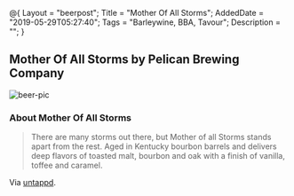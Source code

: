 @{
 Layout = "beerpost";
 Title = "Mother Of All Storms";
 AddedDate = "2019-05-29T05:27:40";
 Tags = "Barleywine, BBA, Tavour";
 Description = "";
 }
 

## Mother Of All Storms by Pelican Brewing Company

![beer-pic]

### About Mother Of All Storms

> There are many storms out there, but Mother of all Storms stands apart from the rest. Aged in Kentucky bourbon barrels and delivers deep flavors of toasted malt, bourbon and oak with a finish of vanilla, toffee and caramel.

Via [untappd][untappd-url].

[untappd-url]: <https://untappd.com//b/pelican-brewing-company-mother-of-all-storms/159653>
[beer-pic]: https://jasonpowley.com/assets/img/2019-05-29-mother-of-all-storms.jpeg "Mother Of All Storms by Pelican Brewing Company"
